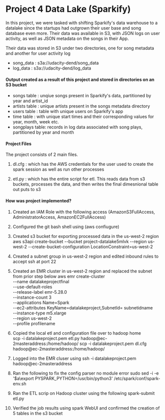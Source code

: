 # Project 4 Data Lake (Sparkify)
In this project, we were tasked with shifting Sparkify's data warehouse to a datalake since the startups had outgrown their user base and song database even more. Their data was available in S3, with JSON logs on user activity, as well as JSON metadata on the songs in their App.

Their data was stored in S3 under two directories, one for song metadata and another for user activity log    
   - song_data : s3a://udacity-dend/song_data
   - log_data  : s3a://udacity-dend/log_data

#### Output created as a result of this project and stored in directories on an S3 bucket #

   - songs table : unqiue songs present in Sparkify's data, partitioned by year and artist_id
   - artists table : unique artists present in the songs metadata directory
   - users table : table with unique users on Sparkify's app
   - time table : with unique start times and their corresponding values for year, month, week etc.
   - songplays table: records in log data associated with song plays, partitioned by year and month
   
#### Project Files
The project consists of 2 main files. 
1. dl.cfg :  which has the AWS credentials for the user used to create the spark session as well as run other processes

2. etl.py :  which has the entire script for etl. This reads data from s3 buckets, processes the data, and then writes the final dimesnional table out puts to s3

#### How was project implemented?

1. Created an IAM Role with the following access (AmazonS3FullAccess, AdministratorAccess, AmazonEC2FullAccess)

2. Configured the git bash shell using (aws confiugure) 

3. Created s3 bucket for exporting processed data in the us-west-2 region
           aws s3api create-bucket 
           --bucket project-datalake5mlvk 
           --region us-west-2 
           --create-bucket-configuration LocationConstraint=us-west-2

4. Created a subnet group in us-west-2 region and edited inbound rules to accept ssh at port 22

5. Created an EMR cluster in us-west-2 region and replaced the subnet from prior step below
        aws emr create-cluster \
        --name datalakeprojectfinal \
        --use-default-roles \
        --release-label emr-5.28.0 \
        --instance-count 3 \
        --applications Name=Spark  \
        --ec2-attributes KeyName=datalakeproject,SubnetId= subnetidname\
         --instance-type m5.xlarge \
        --region us-west-2 \
        --profile profilename
    
6. Copied the local etl and configuration file over to hadoop home   
          scp -i  datalakeproject.pem etl.py hadoop@ec-2masteraddress:/home/hadoop/
          scp -i  datalakeproject.pem dl.cfg hadoop@ec-2masteraddress:/home/hadoop/

7. Logged into the EMR cluser using
          ssh -i datalakeproject.pem hadoop@ec-2masteraddress
          
8. Ran the following to fix the config parser no module error
        sudo sed -i -e '$a\export PYSPARK_PYTHON=/usr/bin/python3' /etc/spark/conf/spark-env.sh

9. Ran the ETL scrip on Hadoop cluster using the following 
         spark-submit etl.py
         
10. Verified the job results using spark WebUI and confirmed the creation of 5 tables in the s3 bucket